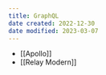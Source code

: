 ```yaml
---
title: GraphQL
date created: 2022-12-30
date modified: 2023-03-07
---
```


- [[Apollo]]
- [[Relay Modern]]
